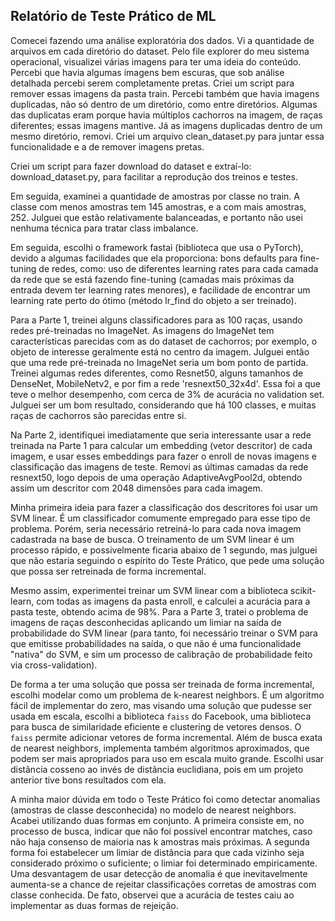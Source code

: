 ## Relatório de Teste Prático de ML

Comecei fazendo uma análise exploratória dos dados. Vi a quantidade de arquivos em cada diretório do dataset. Pelo file explorer do meu sistema operacional, visualizei várias imagens para ter uma ideia do conteúdo. Percebi que havia algumas imagens bem escuras, que sob análise detalhada percebi serem completamente pretas. Criei um script para remover essas imagens da pasta train. Percebi também que havia imagens duplicadas, não só dentro de um diretório, como entre diretórios. Algumas das duplicatas eram porque havia múltiplos cachorros na imagem, de raças diferentes; essas imagens mantive. Já as imagens duplicadas dentro de um mesmo diretório, removi. Criei um arquivo clean_dataset.py para juntar essa funcionalidade e a de remover imagens pretas.

Criei um script para fazer download do dataset e extraí-lo: download_dataset.py, para facilitar a reprodução dos treinos e testes.

Em seguida, examinei a quantidade de amostras por classe no train. A classe com menos amostras tem 145 amostras, e a com mais amostras, 252. Julguei que estão relativamente balanceadas, e portanto não usei nenhuma técnica para tratar class imbalance.

Em seguida, escolhi o framework fastai (biblioteca que usa o PyTorch), devido a algumas facilidades que ela proporciona: bons defaults para fine-tuning de redes, como: uso de diferentes learning rates para cada camada da rede que se está fazendo fine-tuning (camadas mais próximas da entrada devem ter learning rates menores), e facilidade de encontrar um learning rate perto do ótimo (método lr_find do objeto a ser treinado).

Para a Parte 1, treinei alguns classificadores para as 100 raças, usando redes pré-treinadas no ImageNet. As imagens do ImageNet tem características parecidas com as do dataset de cachorros; por exemplo, o objeto de interesse geralmente está no centro da imagem. Julguei então que uma rede pré-treinada no ImageNet seria um bom ponto de partida. Treinei algumas redes diferentes, como Resnet50, alguns tamanhos de DenseNet, MobileNetv2, e por fim a rede 'resnext50_32x4d'. Essa foi a que teve o melhor desempenho, com cerca de 3% de acurácia no validation set. Julguei ser um bom resultado, considerando que há 100 classes, e muitas raças de cachorros são parecidas entre si.

Na Parte 2, identifiquei imediatamente que seria interessante usar a rede treinada na Parte 1 para calcular um embedding (vetor descritor) de cada imagem, e usar esses embeddings para fazer o enroll de novas imagens e classificação das imagens de teste. Removi as últimas camadas da rede resnext50, logo depois de uma operação AdaptiveAvgPool2d, obtendo assim um descritor com 2048 dimensões para cada imagem.

Minha primeira ideia para fazer a classificação dos descritores foi usar um SVM linear. É um classificador comumente empregado para esse tipo de problema. Porém, seria necessário retreiná-lo para cada nova imagem cadastrada na base de busca. O treinamento de um SVM linear é um processo rápido, e possivelmente ficaria abaixo de 1 
segundo, mas julguei que não estaria seguindo o espírito do Teste Prático, que pede uma solução que possa ser retreinada de forma incremental.

Mesmo assim, experimentei treinar um SVM linear com a biblioteca scikit-learn, com todas as imagens da pasta enroll, e calculei a acurácia para a pasta teste, obtendo acima de 98%. Para a Parte 3, tratei o problema de imagens de raças desconhecidas aplicando um limiar na saída de probabilidade do SVM linear (para tanto, foi necessário treinar o SVM para que emitisse probabilidades na saída, o que não é uma funcionalidade "nativa" do SVM, e sim um processo de calibração de probabilidade feito via cross-validation).

De forma a ter uma solução que possa ser treinada de forma incremental, escolhi modelar como um problema de k-nearest neighbors. É um algoritmo fácil de implementar do zero, mas visando uma solução que pudesse ser usada em escala, escolhi a biblioteca `faiss` do Facebook, uma biblioteca para busca de similaridade eficiente e clustering de vetores densos. O `faiss` permite adicionar vetores de forma incremental. Além de busca exata de nearest neighbors, implementa também algoritmos aproximados, que podem ser mais apropriados para uso em escala muito grande. Escolhi usar distância cosseno ao invés de distância euclidiana, pois em um projeto anterior tive bons resultados com ela.

A minha maior dúvida em todo o Teste Prático foi como detectar anomalias (amostras de classe desconhecida) no modelo de nearest neighbors. Acabei utilizando duas formas em conjunto. A primeira consiste em, no processo de busca, indicar que não foi possível encontrar matches, caso não haja consenso de maioria nas k amostras mais próximas. A segunda forma foi estabelecer um limiar de distância para que cada vizinho seja considerado próximo o suficiente; o limiar foi determinado empiricamente. Uma desvantagem de usar detecção de anomalia é que inevitavelmente aumenta-se a chance de rejeitar classificações corretas de amostras com classe conhecida. De fato, observei que a acurácia de testes caiu ao implementar as duas formas de rejeição.


